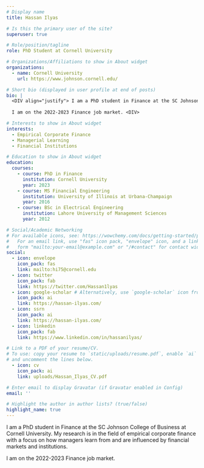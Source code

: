 ```yaml
---
# Display name
title: Hassan Ilyas

# Is this the primary user of the site?
superuser: true

# Role/position/tagline
role: PhD Student at Cornell University

# Organizations/Affiliations to show in About widget
organizations:
  - name: Cornell University
    url: https://www.johnson.cornell.edu/

# Short bio (displayed in user profile at end of posts)
bio: | 
  <DIV align="justify"> I am a PhD student in Finance at the SC Johnson College of Business at Cornell University. My research is in the field of empirical corporate finance with a focus on   how managers learn from and are influenced by financial markets and institutions.
 
  I am on the 2022-2023 Finance job market. <DIV>

# Interests to show in About widget
interests:
  - Empirical Corporate Finance
  - Managerial Learning
  - Financial Institutions

# Education to show in About widget
education:
  courses:
    - course: PhD in Finance
      institution: Cornell University
      year: 2023
    - course: MS Financial Engineering
      institution: University of Illinois at Urbana-Champaign
      year: 2016
    - course: BSc in Electrical Engineering
      institution: Lahore University of Management Sciences
      year: 2012

# Social/Academic Networking
# For available icons, see: https://wowchemy.com/docs/getting-started/page-builder/#icons
#   For an email link, use "fas" icon pack, "envelope" icon, and a link in the
#   form "mailto:your-email@example.com" or "/#contact" for contact widget.
social:
  - icon: envelope
    icon_pack: fas
    link: mailto:hi75@cornell.edu
  - icon: twitter
    icon_pack: fab
    link: https://twitter.com/Hassan1lyas
  - icon: google-scholar # Alternatively, use `google-scholar` icon from `ai` icon pack
    icon_pack: ai
    link: https://hassan-ilyas.com/
  - icon: ssrn
    icon_pack: ai
    link: https://hassan-ilyas.com/
  - icon: linkedin
    icon_pack: fab
    link: https://www.linkedin.com/in/hassanilyas/

# Link to a PDF of your resume/CV.
# To use: copy your resume to `static/uploads/resume.pdf`, enable `ai` icons in `params.toml`,
# and uncomment the lines below.
  - icon: cv
    icon_pack: ai
    link: uploads/Hassan_Ilyas_CV.pdf

# Enter email to display Gravatar (if Gravatar enabled in Config)
email: ''

# Highlight the author in author lists? (true/false)
highlight_name: true
---
```


<p>
I am a PhD student in Finance at the SC Johnson College of Business at Cornell University. My research is in the field of empirical corporate finance with a focus on how managers learn from and are influenced by financial markets and institutions.

I am on the 2022-2023 Finance job market.
</p>

<!-- {{< icon name="download" pack="fas" >}} Download my {{< staticref "uploads/Hassan_Ilyas_CV.pdf" "newtab" >}}resumé{{< /staticref >}}. -->

